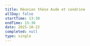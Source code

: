 ```yaml
---
title: Réunion thèse Aude et cendrine
allDay: false
startTime: 13:30
endTime: 15:30
date: 2025-10-22
completed: null
type: single
---
```


